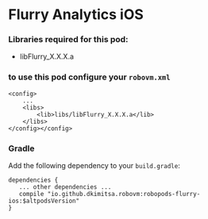# Flurry Analytics iOS 

### Libraries required for this pod: 
* libFlurry_X.X.X.a

### to use this pod configure your `robovm.xml`

```
<config>
    ...
    <libs>
        <lib>libs/libFlurry_X.X.X.a</lib>
    </libs>
</config></config>
```

### Gradle

Add the following dependency to your `build.gradle`:

```
dependencies {
   ... other dependencies ...
   compile "io.github.dkimitsa.robovm:robopods-flurry-ios:$altpodsVersion"
}
```